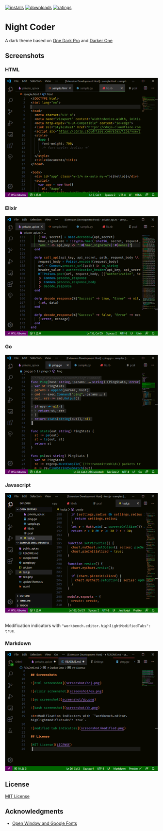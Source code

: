 [![installs](https://vsmarketplacebadge.apphb.com/installs/a5hk.night-coder.svg?style=for-the-badge&color=006600&labelColor=080800)](https://marketplace.visualstudio.com/items?itemName=a5hk.night-coder)
[![downloads](https://vsmarketplacebadge.apphb.com/downloads/a5hk.night-coder.svg?style=for-the-badge&color=006600&labelColor=080800)](https://marketplace.visualstudio.com/items?itemName=a5hk.night-coder)
[![ratings](https://vsmarketplacebadge.apphb.com/rating-star/a5hk.night-coder.svg?style=for-the-badge&color=006600&labelColor=080800)](https://marketplace.visualstudio.com/items?itemName=a5hk.night-coder)

# Night Coder

A dark theme based on [One Dark Pro](https://github.com/Binaryify/OneDark-Pro) and [Darker One](https://github.com/a5hk/darker-one)

## Screenshots

### HTML

![html screenshot](screenshot/html.png)

### Elixir

![elixir screenshot](screenshot/elixir.png)

### Go

![go screenshot](screenshot/go.png)

### Javascript

![javascript screenshot](screenshot/javascript.png)

<br>Modification indicators with `"workbench.editor.highlightModifiedTabs": true`.

### Markdown

![modified tab indicators](screenshot/modified.png)

## License

[MIT License](LICENSE)

## Acknowledgments

- [Open Window and Google Fonts](https://fonts.google.com/specimen/Caesar+Dressing)
